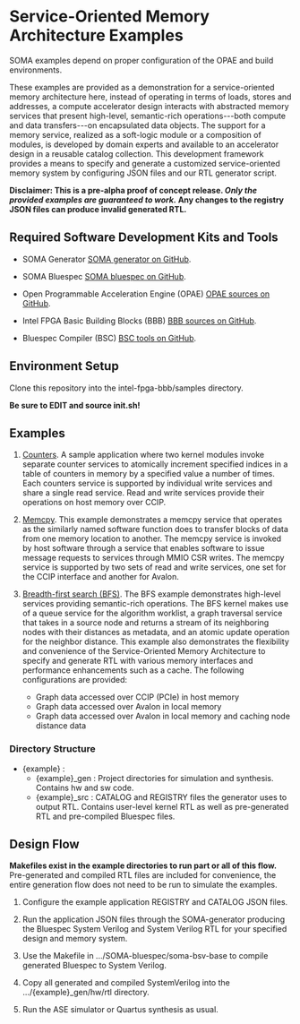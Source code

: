 # Service-Oriented Memory Architecture Examples

SOMA examples depend on proper configuration of the OPAE and build environments.

These examples are provided as a demonstration for a service-oriented memory architecture here, instead of operating in terms of loads, stores and addresses, a compute accelerator design interacts with abstracted memory services that present high-level, semantic-rich operations---both compute and data transfers---on encapsulated data objects. The support for a memory service, realized as a soft-logic module or a composition of modules, is developed by domain experts and available to an accelerator design in a reusable catalog collection. This development framework provides a means to specify and generate a customized service-oriented memory system by configuring JSON files and our RTL generator script.

**Disclaimer: This is a pre-alpha proof of concept release. _Only the provided examples are guaranteed to work._ Any changes to the registry JSON files can produce invalid generated RTL.**

## Required Software Development Kits and Tools

- SOMA Generator [SOMA generator on GitHub](https://github.com/Service-Oriented-Memory-Architecure/SOMA-generator).

- SOMA Bluespec [SOMA bluespec on GitHub](https://github.com/Service-Oriented-Memory-Architecure/SOMA-bluespec).

- Open Programmable Acceleration Engine (OPAE) [OPAE sources on GitHub](https://github.com/OPAE/opae-sdk).

- Intel FPGA Basic Building Blocks (BBB) [BBB sources on GitHub](https://github.com/OPAE/intel-fpga-bbb).

- Bluespec Compiler (BSC) [BSC tools on GitHub](https://github.com/B-Lang-org/bsc).

## Environment Setup

Clone this repository into the intel-fpga-bbb/samples directory. 

**Be sure to EDIT and source init.sh!**

## Examples 

1. [Counters](01_counters). A sample application where two kernel modules invoke separate counter services to atomically increment specified indices in a table of counters in memory by a specified value a number of times. Each counters service is supported by individual write services and share a single read service. Read and write services provide their operations on host memory over CCIP.

2. [Memcpy](02_memcpy). This example demonstrates a memcpy service that operates as the similarly named software function does to transfer blocks of data from one memory location to another. The memcpy service is invoked by host software through a service that enables software to issue message requests to services through MMIO CSR writes. The memcpy service is supported by two sets of read and write services, one set for the CCIP interface and another for Avalon.

3. [Breadth-first search (BFS)](03_bfs). The BFS example demonstrates high-level services providing semantic-rich operations. The BFS kernel makes use of a queue service for the algorithm worklist, a graph traversal service that takes in a source node and returns a stream of its neighboring nodes with their distances as metadata, and an atomic update operation for the neighbor distance. 
This example also demonstrates the flexibility and convenience of the Service-Oriented Memory Architecture to specify and generate RTL with various memory interfaces and performance enhancements such as a cache. The following configurations are provided:  
   - Graph data accessed over CCIP (PCIe) in host memory
   - Graph data accessed over Avalon in local memory
   - Graph data accessed over Avalon in local memory and caching node distance data

### Directory Structure

- \{example\} : 
  - \{example\}\_gen : 
    Project directories for simulation and synthesis. Contains hw and sw code.
  - \{example\}\_src : 
    CATALOG and REGISTRY files the generator uses to output RTL. 
    Contains user-level kernel RTL as well as pre-generated RTL and pre-compiled Bluespec files.  

## Design Flow

**Makefiles exist in the example directories to run part or all of this flow.** Pre-generated and compiled RTL files are included for convenience, the entire generation flow does not need to be run to simulate the examples. 

1. Configure the example application REGISTRY and CATALOG JSON files. 

2. Run the application JSON files through the SOMA-generator producing the Bluespec System Verilog
   and System Verilog RTL for your specified design and memory system. 

3. Use the Makefile in .../SOMA-bluespec/soma-bsv-base to compile generated Bluespec to System Verilog.

4. Copy all generated and compiled SystemVerilog into the .../\{example\}\_gen/hw/rtl directory.

5. Run the ASE simulator or Quartus synthesis as usual. 

